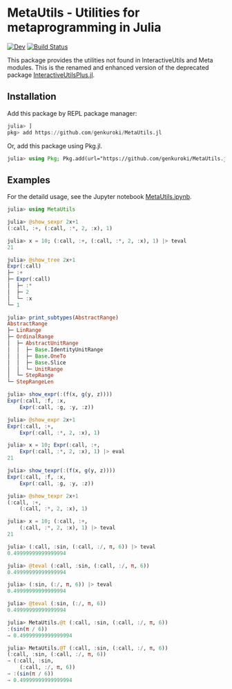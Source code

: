 # MetaUtils - Utilities for metaprogramming in Julia

<!--
[![Stable](https://img.shields.io/badge/docs-stable-blue.svg)](https://genkuroki.github.io/MetaUtils.jl/stable)
-->
[![Dev](https://img.shields.io/badge/docs-dev-blue.svg)](https://genkuroki.github.io/MetaUtils.jl/dev)
[![Build Status](https://travis-ci.com/genkuroki/MetaUtils.jl.svg?branch=master)](https://travis-ci.com/genkuroki/MetaUtils.jl)

This package provides the utilities not found in InteractiveUtils and Meta modules.  This is the renamed and enhanced version of the deprecated package [InteractiveUtilsPlus.jl](https://github.com/genkuroki/InteractiveUtilsPlus.jl).

## Installation

Add this package by REPL package manager:

```julia
julia> ]
pkg> add https://github.com/genkuroki/MetaUtils.jl
```

Or, add this package using Pkg.jl.

```julia
julia> using Pkg; Pkg.add(url="https://github.com/genkuroki/MetaUtils.jl")
```

## Examples

For the detaild usage, see the Jupyter notebook [MetaUtils.ipynb](https://nbviewer.jupyter.org/github/genkuroki/MetaUtils.jl/blob/master/MetaUtils.ipynb).

```julia
julia> using MetaUtils
```

```julia
julia> @show_sexpr 2x+1
(:call, :+, (:call, :*, 2, :x), 1)
```

```julia
julia> x = 10; (:call, :+, (:call, :*, 2, :x), 1) |> teval
21
```

```julia
julia> @show_tree 2x+1
Expr(:call)
├─ :+
├─ Expr(:call)
│  ├─ :*
│  ├─ 2
│  └─ :x
└─ 1
```

```julia
julia> print_subtypes(AbstractRange)
AbstractRange
├─ LinRange
├─ OrdinalRange
│  ├─ AbstractUnitRange
│  │  ├─ Base.IdentityUnitRange
│  │  ├─ Base.OneTo
│  │  ├─ Base.Slice
│  │  └─ UnitRange
│  └─ StepRange
└─ StepRangeLen
```

```julia
julia> show_expr(:(f(x, g(y, z))))
Expr(:call, :f, :x, 
    Expr(:call, :g, :y, :z))
```

```julia
julia> @show_expr 2x+1
Expr(:call, :+, 
    Expr(:call, :*, 2, :x), 1)
```

```julia
julia> x = 10; Expr(:call, :+, 
    Expr(:call, :*, 2, :x), 1) |> eval
21
```

```julia
julia> show_texpr(:(f(x, g(y, z))))
Expr(:call, :f, :x, 
    Expr(:call, :g, :y, :z))
```

```julia
julia> @show_texpr 2x+1
(:call, :+, 
    (:call, :*, 2, :x), 1)
```

```julia
julia> x = 10; (:call, :+, 
    (:call, :*, 2, :x), 1) |> teval
21
```

```julia
julia> (:call, :sin, (:call, :/, π, 6)) |> teval
0.49999999999999994
```

```julia
julia> @teval (:call, :sin, (:call, :/, π, 6))
0.49999999999999994
```

```julia
julia> (:sin, (:/, π, 6)) |> teval
0.49999999999999994
```

```julia
julia> @teval (:sin, (:/, π, 6))
0.49999999999999994
```

```julia
julia> MetaUtils.@t (:call, :sin, (:call, :/, π, 6))
:(sin(π / 6))
→ 0.49999999999999994
```

```julia
julia> MetaUtils.@T (:call, :sin, (:call, :/, π, 6))
(:call, :sin, (:call, :/, π, 6))
→ (:call, :sin, 
    (:call, :/, π, 6))
→ :(sin(π / 6))
→ 0.49999999999999994
```
